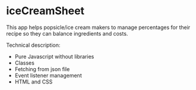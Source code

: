 # iceCreamSheet
This app helps popsicle/ice cream makers to manage percentages for their recipe so they can balance ingredients and costs.

Technical description:
- Pure Javascript without libraries
- Classes
- Fetching from json file
- Event listener management
- HTML and CSS
